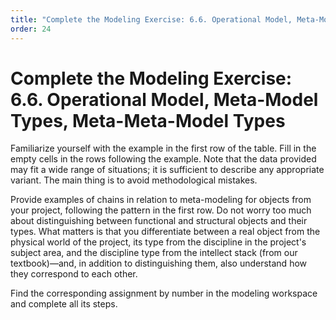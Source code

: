 ```yaml
---
title: "Complete the Modeling Exercise: 6.6. Operational Model, Meta-Model Types, Meta-Meta-Model Types"
order: 24
---
```


# Complete the Modeling Exercise: 6.6. Operational Model, Meta-Model Types, Meta-Meta-Model Types

Familiarize yourself with the example in the first row of the table. Fill in the empty cells in the rows following the example. Note that the data provided may fit a wide range of situations; it is sufficient to describe any appropriate variant. The main thing is to avoid methodological mistakes.

Provide examples of chains in relation to meta-modeling for objects from your project, following the pattern in the first row. Do not worry too much about distinguishing between functional and structural objects and their types. What matters is that you differentiate between a real object from the physical world of the project, its type from the discipline in the project's subject area, and the discipline type from the intellect stack (from our textbook)—and, in addition to distinguishing them, also understand how they correspond to each other.

Find the corresponding assignment by number in the modeling workspace and complete all its steps.